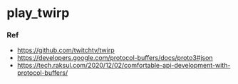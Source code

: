 # play_twirp

### Ref
- https://github.com/twitchtv/twirp
- https://developers.google.com/protocol-buffers/docs/proto3#json
- https://tech.raksul.com/2020/12/02/comfortable-api-development-with-protocol-buffers/

